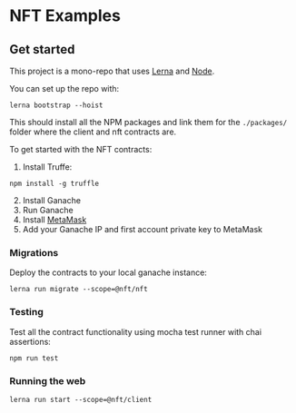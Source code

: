 # NFT Examples

## Get started

This project is a mono-repo that uses [Lerna](https://lerna.js.org/) and [Node](https://nodejs.org/en/).

You can set up the repo with:

```terminal
lerna bootstrap --hoist
```

This should install all the NPM packages and link them for the `./packages/` folder where the client and nft contracts are.

To get started with the NFT contracts:

1. Install Truffe:

```terminal
npm install -g truffle
```

2. Install Ganache
3. Run Ganache
3. Install [MetaMask](https://metamask.io/download.html)
4. Add your Ganache IP and first account private key to MetaMask


### Migrations

Deploy the contracts to your local ganache instance:

```terminal
lerna run migrate --scope=@nft/nft
```

### Testing

Test all the contract functionality using mocha test runner with chai assertions:

```terminal
npm run test
```

### Running the web

```terminal
lerna run start --scope=@nft/client
```
